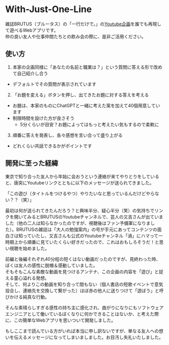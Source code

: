# With-Just-One-Line
雑誌BRUTUS（ブルータス）の「一行だけで。」の[Youtube企画](https://www.youtube.com/watch?v=vGuLOHjpCLk)を誰でも再現して遊べるWebアプリです。  
仲の良い友人や仕事仲間たちとの飲み会の際に、是非ご活用ください。

## 使い方
1. 本家の企画同様に「あなたの名前と職業は？」という質問に答える形で改めて自己紹介し合う
  - デフォルトでその質問が表示されています
2. 「お題を変える」ボタンを押し、出てきたお題に対する答えを考える
  - お題は、本家のものにChatGPTと一緒に考えた案を加えて40個用意しています
  - 制限時間を設けた方が良さそう
    - 5分くらいが目安？お題によってはもっと考えたい気もするので柔軟に
3. 順番に答えを発表し、各々感想を言い合って盛り上がる
  - どれくらい共話できるかがポイントです

## 開発に至った経緯
東京で知り合った友人から年始に会おうという連絡が来てやりとりをしていると、唐突にYoutubeリンクとともに以下のメッセージが送られてきました。 

「この遊び（タイトルをつけるやつ）やりたいなと思っているんだけどやらない？？（笑）」  

最初は何が送られてきたんだろう？と興味半分、疑心半分（笑）の気持ちでリンクを開いてみるとBRUTUSのYoutubeチャンネルで、芸人の又吉さんが出ていました（他の二人は知らなかったのですが、視聴後はファン予備軍になりました）。BRUTUSの雑誌は「大人の勉強案内」の号が手元にあってコンテンツの面白さは知っていたし、又吉さんも公式のYoutubeチャンネル「渦」にハマって一時期上から順番に見ていたくらい好きだったので、これはおもしろそうだ！と思い視聴を始めました。  

前編と後編それぞれ40分程の短くはない動画だったのですが、見終わった時、ぼくは友人の感性に脱帽＆感動していました。  
そもそもこんな素敵な動画を見つけるアンテナ、この企画の内容を「遊び」と捉える童心溢れる発想。  
そして、何よりこの動画を知り合って間もない（個人書店の短歌イベントで意気投合し、連絡先を交換して繋がった）ほぼ赤の他人に送りつけて「遊ぼう」と呼びかける純真な行動。  

そんな素晴らしすぎる感性の持ち主に感化され、曲がりになりにもソフトウェアエンジニアとして働いているぼくなりに何かできることはないか、と考えた際に、この簡単なWebアプリを思いついて開発しました。  

もしここまで読んでいる方がいれば本当に申し訳ないですが、単なる友人への想いを伝えるメッセージになってしまいましました。お目汚し失礼いたしました。
